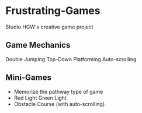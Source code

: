 # Frustrating-Games
Studio HGW's creative game project

## Game Mechanics
Double Jumping
Top-Down Platforming
Auto-scrolling

## Mini-Games
* Memorize the pathway type of game
* Red Light Green Light
* Obstacle Course (with auto-scrolling)
